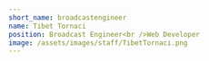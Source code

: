 ```yaml
---
short_name: broadcastengineer
name: Tibet Tornaci
position: Broadcast Engineer<br />Web Developer
image: /assets/images/staff/TibetTornaci.png
---
```

